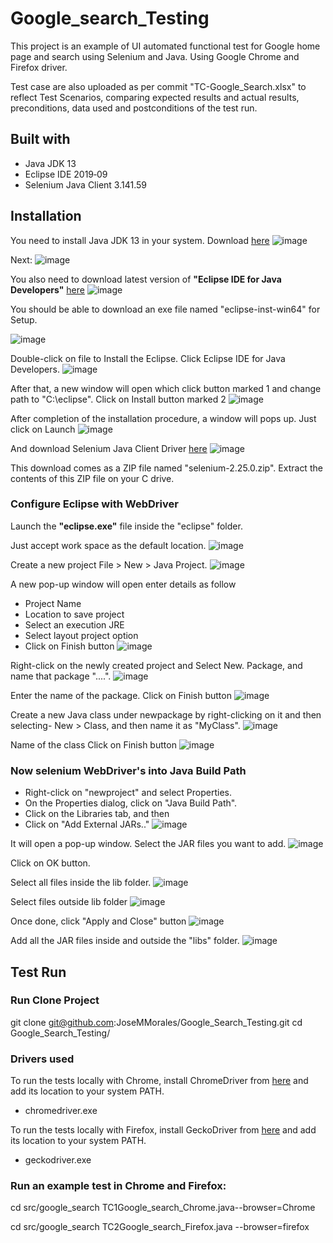 # Google_search_Testing

This project is an example of UI automated functional test for Google home page and search using Selenium and Java. Using Google Chrome and Firefox driver.

Test case are also uploaded as per commit "TC-Google_Search.xlsx" to reflect Test Scenarios, comparing expected results and actual results, preconditions, data used and postconditions of the test run.

## Built with

* Java JDK 13
* Eclipse IDE 2019‑09
* Selenium Java Client 3.141.59

## Installation

You need to install Java JDK 13 in your system. Download <a href="https://www.oracle.com/technetwork/java/javase/downloads/index.html">here</a>
![image](https://www.guru99.com/images/2-2017/022017_1205_Guidetoinst1.png)

Next:
![image](https://www.guru99.com/images/2-2017/022017_1205_Guidetoinst2.png)

You also need to download latest version of <b>"Eclipse IDE for Java Developers"</b> <a href ="https://www.eclipse.org/downloads/">here</a>
![image](https://www.guru99.com/images/2-2017/022017_1205_Guidetoinst3.png)

You should be able to download an exe file named "eclipse-inst-win64" for Setup.

![image](https://www.guru99.com/images/2-2017/022017_1205_Guidetoinst4.png)

Double-click on file to Install the Eclipse. Click Eclipse IDE for Java Developers.
![image](https://www.guru99.com/images/2-2017/022017_1205_Guidetoinst5.png)

After that, a new window will open which click button marked 1 and change path to "C:\eclipse". Click on Install button marked 2
![image](https://www.guru99.com/images/2-2017/022017_1205_Guidetoinst6.png)

After completion of the installation procedure, a window will pops up. Just click on Launch
![image](https://www.guru99.com/images/2-2017/022017_1205_Guidetoinst7.png)

And download Selenium Java Client Driver <a href ="https://selenium.dev/">here</a>
![image](https://www.guru99.com/images/download_java_client_driver_1.png)

This download comes as a ZIP file named "selenium-2.25.0.zip". Extract the contents of this ZIP file on your C drive.

### Configure Eclipse with WebDriver

Launch the <b>"eclipse.exe"</b> file inside the "eclipse" folder.

Just accept work space as the default location.
![image](https://www.guru99.com/images/configure_eclipse_1b.png)

Create a new project File > New > Java Project. 
![image](https://www.guru99.com/images/cassandra/021316_1152_SeleniumIns1.png)

A new pop-up window will open enter details as follow

* Project Name
* Location to save project
* Select an execution JRE
* Select layout project option
* Click on Finish button
![image](https://www.guru99.com/images/cassandra/021316_1152_SeleniumIns2.png)

Right-click on the newly created project and
Select New. Package, and name that package "....".
![image](https://www.guru99.com/images/cassandra/021316_1152_SeleniumIns3.png)

Enter the name of the package.
Click on Finish button
![image](https://www.guru99.com/images/cassandra/021316_1152_SeleniumIns4.png)

Create a new Java class under newpackage by right-clicking on it and then selecting- New > Class, and then name it as "MyClass". 
![image](https://www.guru99.com/images/cassandra/021316_1152_SeleniumIns5.png)

Name of the class
Click on Finish button
![image](https://www.guru99.com/images/cassandra/021316_1152_SeleniumIns6.png)


### Now selenium WebDriver's into Java Build Path

* Right-click on "newproject" and select Properties.
* On the Properties dialog, click on "Java Build Path".
* Click on the Libraries tab, and then
* Click on "Add External JARs.."
![image](https://www.guru99.com/images/cassandra/021316_1152_SeleniumIns8.png)

It will open a pop-up window. Select the JAR files you want to add.
![image](https://www.guru99.com/images/cassandra/021316_1152_SeleniumIns9.png)

Click on OK button.

Select all files inside the lib folder.
![image](https://www.guru99.com/images/cassandra/021316_1152_SeleniumIns10.png)

Select files outside lib folder
![image](https://www.guru99.com/images/2-2017/022017_1205_Guidetoinst_24_7_2.png)

Once done, click "Apply and Close" button
![image](https://www.guru99.com/images/2-2017/022017_1205_Guidetoinst_24_7_3.png)

Add all the JAR files inside and outside the "libs" folder. 
![image](https://www.guru99.com/images/cassandra/021316_1152_SeleniumIns11.png)

## Test Run

### Run Clone Project

git clone git@github.com:JoseMMorales/Google_Search_Testing.git
cd Google_Search_Testing/

### Drivers used

To run the tests locally with Chrome, install ChromeDriver from <a href="http://chromedriver.chromium.org/">here</a> and add its location to your system PATH.

* chromedriver.exe

To run the tests locally with Firefox, install GeckoDriver from <a href="https://github.com/mozilla/geckodriver/releases">here</a> and add its location to your system PATH.

* geckodriver.exe

### Run an example test in Chrome and Firefox:

cd src/google_search
TC1Google_search_Chrome.java--browser=Chrome

cd src/google_search
TC2Google_search_Firefox.java --browser=firefox

### 
